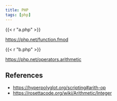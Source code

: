 ```yaml
---
title: PHP
tags: [php]
---
```


{{< r "a.php" >}}

<https://php.net/function.fmod>

{{< r "b.php" >}}

<https://php.net/operators.arithmetic>

## References

- <https://hyperpolyglot.org/scripting#arith-op>
- <https://rosettacode.org/wiki/Arithmetic/Integer>
